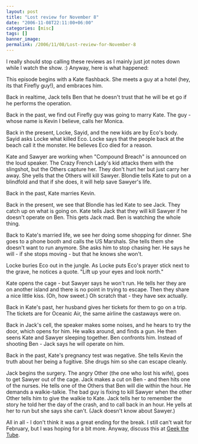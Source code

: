 ```yaml
---
layout: post
title: "Lost review for November 8"
date: "2006-11-08T22:11:00+06:00"
categories: [misc]
tags: []
banner_image: 
permalink: /2006/11/08/Lost-review-for-November-8
---
```


I really should stop calling these reviews as I mainly just jot notes down while I watch the show. :) Anyway, here is what happened:
<!--more-->
This episode begins with a Kate flashback. She meets a guy at a hotel (hey, its that Firefly guy!), and embraces him.

Back in realtime, Jack tells Ben that he doesn't trust that he will be et go if he performs the operation.

Back in the past, we find out Firefly guy was going to marry Kate. The guy - whose name is Kevin I believe, calls her Monica.

Back in the present, Locke, Sayid, and the new kids are by Eco's body. Sayid asks Locke what killed Eco. Locke says that the people back at the beach call it the monster. He believes Eco died for a reason. 

Kate and Sawyer are working when "Compound Breach" is announced on the loud speaker. The Crazy French Lady's kid attacks them with the slingshot, but the Others capture her. They don't hurt her but just carry her away. She yells that the Others will kill Sawyer. Blondie tells Kate to put on a blindfold and that if she does, it will help save Sawyer's life. 

Back in the past, Kate marries Kevin. 

Back in the present, we see that Blondie has led Kate to see Jack. They catch up on what is going on. Kate tells Jack that they will kill Sawyer if he doesn't operate on Ben. This gets Jack mad. Ben is watching the whole thing.

Back to Kate's married life, we see her doing some shopping for dinner. She goes to a phone booth and calls the US Marshals. She tells them she doesn't want to run anymore. She asks him to stop chasing her. He says he will - if she stops moving - but that he knows she won't. 

Locke buries Eco out in the jungle. As Locke puts Eco's prayer stick next to the grave, he notices a quote. "Lift up your eyes and look north."

Kate opens the cage - but Sawyer says he won't run. He tells her they are on another island and there is no point in trying to escape. Then they share a nice little kiss. (Oh, how sweet.) Oh scratch that - they have sex actually. 

Back in Kate's past, her husband gives her tickets for them to go on a trip. The tickets are for Oceanic Air, the same airline the castaways were on.

Back in Jack's cell, the speaker makes some noises, and he hears to try the door, which opens for him. He walks around, and finds a gun. He then seens Kate and Sawyer sleeping together. Ben confronts him. Instead of shooting Ben - Jack says he will operate on him. 

Back in the past, Kate's pregnancy test was negative. She tells Kevin the truth about her being a fugitive. She drugs him so she can escape cleanly. 

Jack begins the surgery. The angry Other (the one who lost his wife), goes to get Sawyer out of the cage. Jack makes a cut on Ben - and then hits one of the nurses. He tells one of the Others that Ben will die within the hour. He demands a walkie-talkie. The bad guy is fixing to kill Sawyer when the other Other tells him to give the walkie to Kate. Jack tells her to remember the story he told her the day of the crash, and to call back in an hour.  He yells at her to run but she says she can't. (Jack doesn't know about Sawyer.)

All in all - I don't think it was a great ending for the break. I still can't wait for February, but I was hoping for a bit more. Anyway, discuss this at <a href="http://ray.camdenfamily.com/forums/forums.cfm?conferenceid=BDDEBB9D-E001-6659-BC7A3C34BAE80EF2">Geek the Tube</a>.